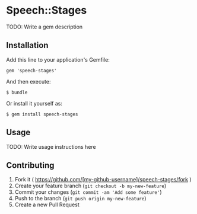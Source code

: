 # Speech::Stages

TODO: Write a gem description

## Installation

Add this line to your application's Gemfile:

    gem 'speech-stages'

And then execute:

    $ bundle

Or install it yourself as:

    $ gem install speech-stages

## Usage

TODO: Write usage instructions here

## Contributing

1. Fork it ( https://github.com/[my-github-username]/speech-stages/fork )
2. Create your feature branch (`git checkout -b my-new-feature`)
3. Commit your changes (`git commit -am 'Add some feature'`)
4. Push to the branch (`git push origin my-new-feature`)
5. Create a new Pull Request
